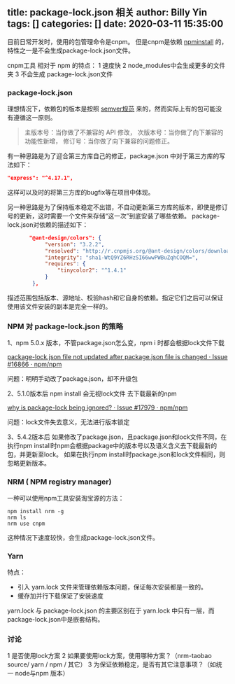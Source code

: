 title: package-lock.json 相关
author: Billy Yin
tags: []
categories: []
date: 2020-03-11 15:35:00
---
目前日常开发时，使用的包管理命令是cnpm。
但是cnpm是依赖 [npminstall]([https://www.npmjs.com/package/npminstall](https://www.npmjs.com/package/npminstall)
) 的，特性之一是不会生成package-lock.json文件。

cnpm工具 相对于 npm 的特点：
1 速度快
2 node_modules中会生成更多的文件夹
3 不会生成 package-lock.json文件

### package-lock.json
理想情况下，依赖包的版本是按照  [semver规范](https://semver.org/lang/zh-CN/) 来的，然而实际上有的包可能没有遵循这一原则。
>主版本号：当你做了不兼容的 API 修改，
次版本号：当你做了向下兼容的功能性新增，
修订号：当你做了向下兼容的问题修正。

有一种思路是为了迎合第三方库自己的修正，package.json 中对于第三方库的写法如下：
```json
"express": "^4.17.1",
```
这样可以及时的将第三方库的bugfix等在项目中体现。

另一种思路是为了保持版本稳定不出错，不自动更新第三方库的版本，即使是修订号的更新，这时需要一个文件来存储“这一次”到底安装了哪些依赖。
package-lock.json对依赖的描述如下：
```json
       "@ant-design/colors": {
            "version": "3.2.2",
            "resolved": "http://r.cnpmjs.org/@ant-design/colors/download/@ant-design/colors-3.2.2.tgz",
            "integrity": "sha1-WtQ9YZ6RHzSI66wwPWBuZqhCOQM=",
            "requires": {
                "tinycolor2": "^1.4.1"
            }
        },
```

描述范围包括版本、源地址、校验hash和它自身的依赖。指定它们之后可以保证使用该文件安装的副本是完全一样的。

### NPM 对 package-lock.json 的策略


1、npm 5.0.x 版本，不管package.json怎么变，npm i 时都会根据lock文件下载

[package-lock.json file not updated after package.json file is changed · Issue #16866 · npm/npm](https://github.com/npm/npm/issues/16866)

问题：明明手动改了package.json，却不升级包

2、5.1.0版本后 npm install 会无视lock文件 去下载最新的npm

 [why is package-lock being ignored? · Issue #17979 · npm/npm](https://github.com/npm/npm/issues/17979)

问题：lock文件失去意义，无法进行版本锁定

3、5.4.2版本后
如果修改了package.json，且package.json和lock文件不同，在执行npm install时npm会根据package中的版本号以及语义含义去下载最新的包，并更新至lock。
如果在执行npm install时package.json和lock文件相同，则忽略更新版本。

### NRM ( NPM registry manager)
一种可以使用npm工具安装淘宝源的方法：
```
npm install nrm -g
nrm ls
nrm use cnpm
```
这种情况下速度较快，会生成package-lock.json文件。

### Yarn
特点：
* 引入 yarn.lock 文件来管理依赖版本问题，保证每次安装都是一致的。
* 缓存加并行下载保证了安装速度

yarn.lock 与 package-lock.json 的主要区别在于 yarn.lock 中只有一层，而package-lock.json中是嵌套结构。

### 讨论
1 是否使用lock方案
2 如果要使用lock方案，使用哪种方案？（nrm-taobao source/ yarn / npm / 其它）
3 为保证依赖稳定，是否有其它注意事项？（如统一 node与npm 版本）